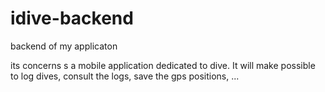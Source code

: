 # idive-backend
backend of my applicaton

its concerns s a mobile application dedicated to dive. It will make possible to log dives, consult the logs,  save the gps positions,
...
